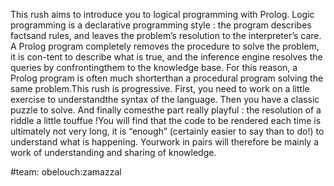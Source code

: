 This rush aims to introduce you to logical programming with Prolog.
Logic programming is a declarative programming style : the program describes factsand rules, and leaves the problem’s resolution to the interpreter’s care.
A Prolog program completely removes the procedure to solve the problem, it is con-tent to describe what is true, and the inference engine resolves the queries by confrontingthem to the knowledge base. For this reason, a Prolog program is often much shorterthan a procedural program solving the same problem.This rush is progressive.
First, you need to work on a little exercise to understandthe syntax of the language. Then you have a classic puzzle to solve. And finally comesthe part really playful : the resolution of a riddle a little touffue !You will find that the code to be rendered each time is ultimately not very long, it is “enough” (certainly easier to say than to do!) to understand what is happening. Yourwork in pairs will therefore be mainly a work of understanding and sharing of knowledge.

#team: obelouch:zamazzal
